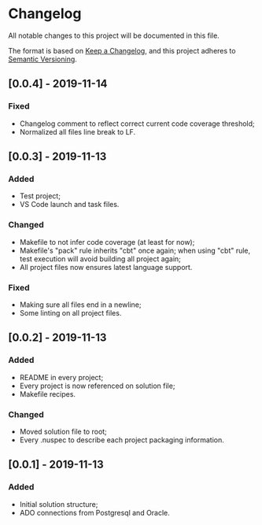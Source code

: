 # Changelog
All notable changes to this project will be documented in this file.

The format is based on [Keep a Changelog](https://keepachangelog.com/en/1.0.0/),
and this project adheres to [Semantic Versioning](https://semver.org/spec/v2.0.0.html).

## [0.0.4] - 2019-11-14
### Fixed
- Changelog comment to reflect correct current code coverage threshold;
- Normalized all files line break to LF.

## [0.0.3] - 2019-11-13
### Added
- Test project;
- VS Code launch and task files.

### Changed
- Makefile to not infer code coverage (at least for now);
- Makefile's "pack" rule inherits "cbt" once again; when using "cbt" rule, test execution will avoid building all project again;
- All project files now ensures latest language support.

### Fixed
- Making sure all files end in a newline;
- Some linting on all project files.

## [0.0.2] - 2019-11-13
### Added
- README in every project;
- Every project is now referenced on solution file;
- Makefile recipes.

### Changed
- Moved solution file to root;
- Every .nuspec to describe each project packaging information.

## [0.0.1] - 2019-11-13
### Added
- Initial solution structure;
- ADO connections from Postgresql and Oracle.
